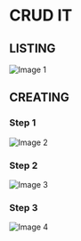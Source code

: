 # CRUD IT

## LISTING

![Image 1](https://github.com/kaleabd/crudit/assets/58647480/925e8eb6-7905-480c-8b17-955e7bf7c5bc)

## CREATING

### Step 1
![Image 2](https://github.com/kaleabd/crudit/assets/58647480/9d6aba6d-5e32-416d-a01e-e2f44701e134)

### Step 2
![Image 3](https://github.com/kaleabd/crudit/assets/58647480/0fbe3498-c252-4e0c-b8bd-82f23b0e24e8)

### Step 3
![Image 4](https://github.com/kaleabd/crudit/assets/58647480/6d431bb6-ba1d-4bd8-b5f1-23ed7552f502)
